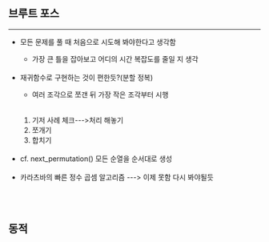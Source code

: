 ## 브루트 포스
***
<ul>
    <li>모든 문제를 풀 때 처음으로 시도해 봐야한다고 생각함</li>
    <ul>
        <li>가장 큰 틀을 잡아보고 어디의 시간 복잡도를 줄일 지 생각</li>
    </ul>
    <br>
    <li>재귀함수로 구현하는 것이 편한듯?(분할 정복)</li>
    <ul>
        <li>여러 조각으로 쪼갠 뒤 가장 작은 조각부터 시행</li>
    </ul>
    <br>
    <ol>
        <li>기저 사례 체크--->처리 해놓기</li>
        <li>쪼개기</li>
        <li>합치기</li>
    </ol>
    <br>
    <li>cf. next_permutation()  모든 순열을 순서대로 생성</li>
    <br>
    <li>카라츠바의 빠른 정수 곱셈 알고리즘 --->  이제 못함 다시 봐야될듯</li>
</ul>

<br><br>

## 동적
